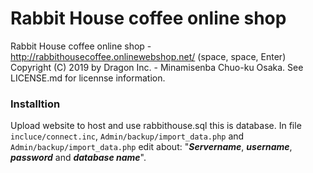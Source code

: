 # Rabbit House coffee online shop

Rabbit House coffee online shop - http://rabbithousecoffee.onlinewebshop.net/ (space, space, Enter)
Copyright (C) 2019 by Dragon Inc. - Minamisenba Chuo-ku Osaka.
See LICENSE.md for licennse information.

### Installtion
Upload website to host and use rabbithouse.sql this is database.
In file `incluce/connect.inc`, `Admin/backup/import_data.php` and `Admin/backup/import_data.php` edit about: "***Servername***, ***username***, ***password*** and ***database name***".
